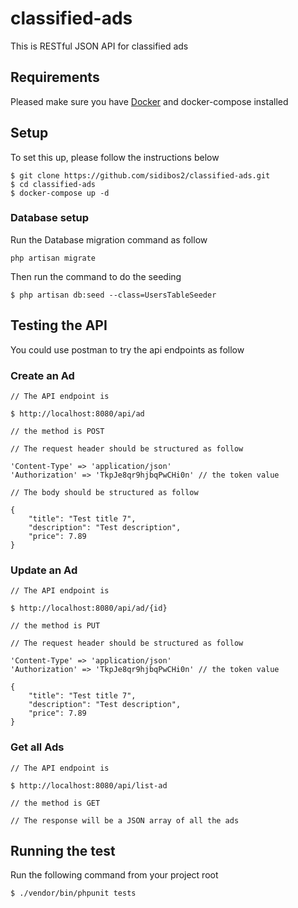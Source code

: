 # classified-ads
This is  RESTful JSON API for classified ads

## Requirements
Pleased make sure you have [Docker](https://www.docker.com/) and docker-compose installed

## Setup
To set this up, please follow the instructions below

```console
$ git clone https://github.com/sidibos2/classified-ads.git
$ cd classified-ads
$ docker-compose up -d
```

### Database setup
Run the Database migration command as follow
```console
php artisan migrate
```
Then run the command to do the seeding

```console
$ php artisan db:seed --class=UsersTableSeeder
```

## Testing the API
You could use postman to try the api endpoints as follow

### Create an Ad

```console
// The API endpoint is

$ http://localhost:8080/api/ad

// the method is POST

// The request header should be structured as follow

'Content-Type' => 'application/json'
'Authorization' => 'TkpJe8qr9hjbqPwCHi0n' // the token value

// The body should be structured as follow

{
	"title": "Test title 7",
	"description": "Test description",
	"price": 7.89
}
``` 

### Update an Ad

```console
// The API endpoint is

$ http://localhost:8080/api/ad/{id}

// the method is PUT

// The request header should be structured as follow

'Content-Type' => 'application/json'
'Authorization' => 'TkpJe8qr9hjbqPwCHi0n' // the token value

{
	"title": "Test title 7",
	"description": "Test description",
	"price": 7.89
}
```

### Get all Ads

```console
// The API endpoint is

$ http://localhost:8080/api/list-ad

// the method is GET

// The response will be a JSON array of all the ads
```

## Running the test
Run the following command from your project root 

```console
$ ./vendor/bin/phpunit tests 
```



